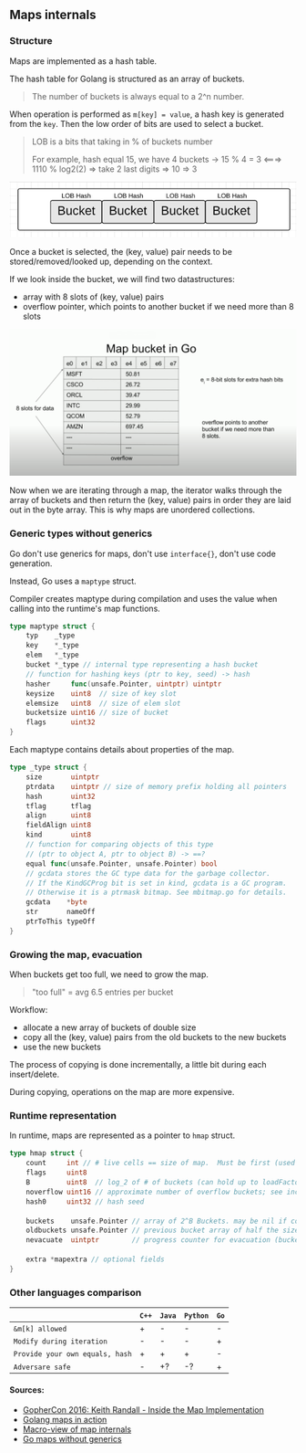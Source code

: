 ## Maps internals

### Structure

Maps are implemented as a hash table.

The hash table for Golang is structured as an array of buckets.

> The number of buckets is always equal to a 2^n number.

When operation is performed as `m[key] = value`, a hash key is generated from the `key`.
Then the low order of bits are used to select a bucket.

> LOB is a bits that taking in % of buckets number
>
> For example, hash equal 15, we have 4 buckets -> 15 % 4 = 3 <===> 1110 % log2(2) => take 2 last digits => 10 => 3

![lob](./docs/lob.png)

Once a bucket is selected, the (key, value) pair needs to be stored/removed/looked up, depending on the context.

If we look inside the bucket, we will find two datastructures:

- array with 8 slots of (key, value) pairs
- overflow pointer, which points to another bucket if we need more than 8 slots

![bucket](./docs/bucket.png)

Now when we are iterating through a map, the iterator walks through the array of buckets and then return
the (key, value) pairs in order they are laid out in the byte array. This is why maps are unordered collections.

### Generic types without generics

Go don't use generics for maps, don't use `interface{}`, don't use code generation.

Instead, Go uses a `maptype` struct.

Compiler creates maptype during compilation and uses the value when calling into the
runtime's map functions.

```go
type maptype struct {
	typ    _type
	key    *_type
	elem   *_type
	bucket *_type // internal type representing a hash bucket
	// function for hashing keys (ptr to key, seed) -> hash
	hasher     func(unsafe.Pointer, uintptr) uintptr
	keysize    uint8  // size of key slot
	elemsize   uint8  // size of elem slot
	bucketsize uint16 // size of bucket
	flags      uint32
}
```

Each maptype contains details about properties of the map.

```go
type _type struct {
	size       uintptr
	ptrdata    uintptr // size of memory prefix holding all pointers
	hash       uint32
	tflag      tflag
	align      uint8
	fieldAlign uint8
	kind       uint8
	// function for comparing objects of this type
	// (ptr to object A, ptr to object B) -> ==?
	equal func(unsafe.Pointer, unsafe.Pointer) bool
	// gcdata stores the GC type data for the garbage collector.
	// If the KindGCProg bit is set in kind, gcdata is a GC program.
	// Otherwise it is a ptrmask bitmap. See mbitmap.go for details.
	gcdata    *byte
	str       nameOff
	ptrToThis typeOff
}
```

### Growing the map, evacuation

When buckets get too full, we need to grow the map.

> "too full" = avg 6.5 entries per bucket

Workflow:

- allocate a new array of buckets of double size
- copy all the (key, value) pairs from the old buckets to the new buckets
- use the new buckets

The process of copying is done incrementally, a little bit during each insert/delete.

During copying, operations on the map are more expensive.

### Runtime representation

In runtime, maps are represented as a pointer to `hmap` struct.

```go
type hmap struct {
	count     int // # live cells == size of map.  Must be first (used by len() builtin)
	flags     uint8
	B         uint8  // log_2 of # of buckets (can hold up to loadFactor * 2^B items)
	noverflow uint16 // approximate number of overflow buckets; see incrnoverflow for details
	hash0     uint32 // hash seed

	buckets    unsafe.Pointer // array of 2^B Buckets. may be nil if count==0.
	oldbuckets unsafe.Pointer // previous bucket array of half the size, non-nil only when growing
	nevacuate  uintptr        // progress counter for evacuation (buckets less than this have been evacuated)

	extra *mapextra // optional fields
}
```

### Other languages comparison

|                                 | `C++` | `Java` | `Python` | `Go` |
|---------------------------------|-------|--------|----------|------|
| `&m[k] allowed`                 | +     | -      | -        | -    |
| `Modify during iteration`       | -     | -      | -        | +    |
| `Provide your own equals, hash` | +     | +      | +        | -    |
| `Adversare safe`                | -     | +?     | -?       | +    |

#### Sources:

- [GopherCon 2016: Keith Randall - Inside the Map Implementation](https://www.youtube.com/watch?v=Tl7mi9QmLns)
- [Golang maps in action](https://blog.golang.org/maps)
- [Macro-view of map internals](https://www.ardanlabs.com/blog/2013/12/macro-view-of-map-internals-in-go.html)
- [Go maps without generics](https://dave.cheney.net/2018/05/29/how-the-go-runtime-implements-maps-efficiently-without-generics)